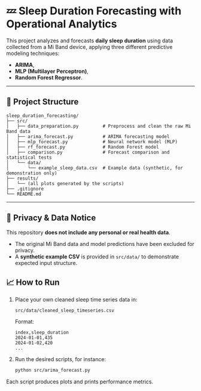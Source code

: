 # 💤 Sleep Duration Forecasting with Operational Analytics

This project analyzes and forecasts **daily sleep duration** using data collected from a Mi Band device, applying three different predictive modeling techniques:
- **ARIMA**,
- **MLP (Multilayer Perceptron)**,
- **Random Forest Regressor**.

---

## 📂 Project Structure

```
sleep_duration_forecasting/
├── src/
│   ├── data_preparation.py         # Preprocess and clean the raw Mi Band data
│   ├── arima_forecast.py           # ARIMA forecasting model
│   ├── mlp_forecast.py             # Neural network model (MLP)
│   ├── rf_forecast.py              # Random Forest model
│   ├── comparison.py               # Forecast comparison and statistical tests
│   └── data/
│       └── example_sleep_data.csv  # Example data (synthetic, for demonstration only)
├── results/
│   └── (all plots generated by the scripts)
├── .gitignore
└── README.md
```

---

## 🚫 Privacy & Data Notice

This repository **does not include any personal or real health data**.  
- The original Mi Band data and model predictions have been excluded for privacy.
- A **synthetic example CSV** is provided in `src/data/` to demonstrate expected input structure.

## 📈 How to Run

1. Place your own cleaned sleep time series data in:
   ```
   src/data/cleaned_sleep_timeseries.csv
   ```
   Format:
   ```csv
   index,sleep_duration
   2024-01-01,435
   2024-01-02,420
   ...
   ```

2. Run the desired scripts, for instance:
   ```bash
   python src/arima_forecast.py
   ```

Each script produces plots and prints performance metrics.